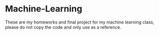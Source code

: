 # Machine-Learning
These are my homeworks and final project for my machine learning class, please do not copy the code and only use as a reference.
